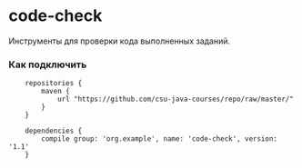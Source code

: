 # code-check

Инструменты для проверки кода выполненных заданий.

### Как подключить

```
    repositories {
        maven {
            url "https://github.com/csu-java-courses/repo/raw/master/"
        }
    }

    dependencies {
        compile group: 'org.example', name: 'code-check', version: '1.1'
    }

```
